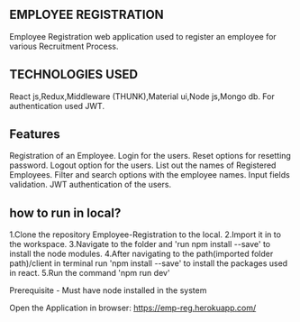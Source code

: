 EMPLOYEE REGISTRATION
----------------------
Employee Registration web application used to register an employee for various Recruitment Process.

TECHNOLOGIES USED
------------------
React js,Redux,Middleware (THUNK),Material ui,Node js,Mongo db.
For authentication used JWT.

Features
---------
Registration of an Employee.
Login for the users.
Reset options for resetting password.
Logout option for the users.
List out the names of Registered Employees.
Filter and search options with the employee names.
Input fields validation.
JWT authentication of the users.


how to run in local?
----------------------
1.Clone the repository Employee-Registration to the local.
2.Import it in to the workspace.
3.Navigate to the folder and 'run npm install --save' to install the node modules.
4.After navigating to the path(imported folder path)/client in terminal run 'npm install --save' to install the packages used in react.
5.Run the command 'npm run dev'

Prerequisite - Must have node installed in the system

Open the Application in browser:
https://emp-reg.herokuapp.com/

